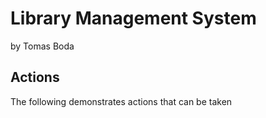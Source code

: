 # Library Management System
by Tomas Boda

## Actions
The following demonstrates actions that can be taken